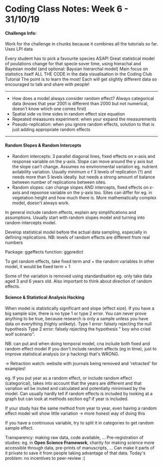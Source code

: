 # Coding Class Notes: Week 6 - 31/10/19


#### Challenge Info:
Work for the challenge in chunks because it combines all the tutorials so far.
Uses LPI data

Every student has to pick a favourite species ASAP!
Great statistical model of poulations change for that specie sover time, using hierachal and Bayesian model (and optional: Baysian hierarchal model)
Main focus on statistics itself
ALL THE CODE in the data visualisation in the Coding Club Tutorial 
The point is to learn the most!
Each will get slightly different data so encouraged to talk and share with people!

---

- How does a model always consider random effect? Always categorical data (knows that year 2001 is different than 2000 but not numerical, doesn't know which one comes first)
- Spatial side vs time sides in random effect size equation
- Repeated meaasures experiment: when your expand the measurements
- Pseudo-replication: when you ignore random effects, solution to that is just adding appropriate random effects

---

#### Random Slopes & Random Intercepts

- Random intercepts: 3 parallel diagonal lines, fixed effects on x-axis and response variable on the y-axis.   Slope can move around the y axis but the slope can't change. Assumes no environmental variation eg. nutrient avilability variation. Usually minimum o f 3 levels of replication (?) and needs more than 5 levels ideally. but needs a strong amount of balance between number of replications between sites.
- Random slopes: can change slopes AND intercepts, fixed effects on x-axis and repsonse variable on the y-axis too. Sites can differ for eg. in vegetation height and how much there is. More mathematically complex model, doesn't always work.

In general include random effects, explain any simplifications and assumptions. Usually start with random slopes model and turning into random intercepts model. 

Develop statistical model before the actual data sampling, especially in defining replications. 
NB: levels of random effects are different from real numbers 

Package: ggeffects 
function: ggpredict

To get random effects, take fixed term and + the random variables 
In other model, it would be fixed term + 1

Some of the variation is removed using standardisation eg. only take data aged 3 and 6 years old.
Also important to think about direction of random effects.

#### Science & Statistical Analysis Hacking

When model is statistically significant and slope (effect size). If you have a big sample size, there is no type 1 or type 2 error.
You can never prove anything to be true, because research is only a sample unless you have data on everything (highly unlikely). 
Type 1 error: falsely rejecting the null hypothesis
Type 2 error: falsely rejecting the hypothesis
" boy who cried wolf scenario".

NB: can put and when doing temporal model, cna include both fixed and random effect model
If you don't include random effects (eg in time), just to improve statistical analysis (or p hacking) that's WRONG.

-> Retraction watch: website with journals being removed and 'retracted' for examples!

eg. If you put year as a random effect, or include random effect (categorical), takes into account that the years are different and that variation wil be inuted and calculated and potentially minimised by the model. 
Can usually hardly tell if random effects is included by looking at a graph but can look at methods section eg? if year is included.

If your study has the same method from year to year, even having a random effect model will show little variation -> more honest way of doing this

If you have a continuous variable, try to split it in categories to get random sample effect.

Transparency: making raw data, code available, ...
Pre-registration of studies: eg. in **Open Science Framework**, charity for making science more accessible through data, pre-prints of manuscripts, ... Can make it parts of it private to save it from people taking advantage of that data.
Today's problem: no incentives to peer-review :(








